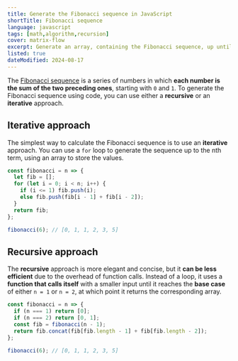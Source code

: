 ```yaml
---
title: Generate the Fibonacci sequence in JavaScript
shortTitle: Fibonacci sequence
language: javascript
tags: [math,algorithm,recursion]
cover: matrix-flow
excerpt: Generate an array, containing the Fibonacci sequence, up until the nth term, using two different approaches.
listed: true
dateModified: 2024-08-17
---
```


The [Fibonacci sequence](https://en.wikipedia.org/wiki/Fibonacci_sequence) is a series of numbers in which **each number is the sum of the two preceding ones**, starting with `0` and `1`. To generate the Fibonacci sequence using code, you can use either a **recursive** or an **iterative** approach.

## Iterative approach

The simplest way to calculate the Fibonacci sequence is to use an **iterative** approach. You can use a `for` loop to generate the sequence up to the nth term, using an array to store the values.

```js
const fibonacci = n => {
  let fib = [];
  for (let i = 0; i < n; i++) {
    if (i <= 1) fib.push(i);
    else fib.push(fib[i - 1] + fib[i - 2]);
  }
  return fib;
};

fibonacci(6); // [0, 1, 1, 2, 3, 5]
```

## Recursive approach

The **recursive** approach is more elegant and concise, but it **can be less efficient** due to the overhead of function calls. Instead of a loop, it uses a **function that calls itself** with a smaller input until it reaches the **base case** of either `n = 1` or `n = 2`, at which point it returns the corresponding array.

```js
const fibonacci = n => {
  if (n === 1) return [0];
  if (n === 2) return [0, 1];
  const fib = fibonacci(n - 1);
  return fib.concat(fib[fib.length - 1] + fib[fib.length - 2]);
};

fibonacci(6); // [0, 1, 1, 2, 3, 5]
```
